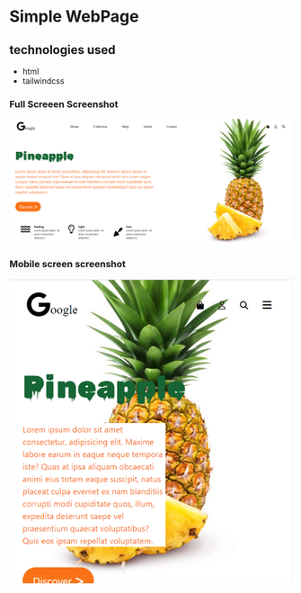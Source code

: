 # Simple WebPage

## technologies used

- html
- tailwindcss

### Full Screeen Screenshot
![screenshot](Screenshot-fullscreen.png)

### Mobile screen screenshot
![screenshot](Screenshot-mobile-screen.png)

